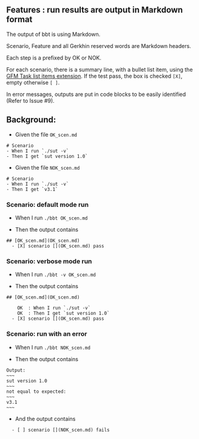 ## Features : run results are output in Markdown format

The output of bbt is using Markdown.  

Scenario, Feature and all Gerkhin reserved words are Markdown headers.  

Each step is a prefixed by OK or NOK.  

For each scenario, there is a summary line, with a bullet list item, using the [GFM Task list items extension](https://github.github.com/gfm/#task-list-items-extension-). If the test pass, the box is checked `[X]`, empty otherwise `[ ]`.    

In error messages, outputs are put in code blocks to be easily identified (Refer to Issue #9).

## Background:

- Given the file `OK_scen.md`
~~~
# Scenario
- When I run `./sut -v`
- Then I get `sut version 1.0`
~~~

- Given the file `NOK_scen.md`
~~~
# Scenario
- When I run `./sut -v`
- Then I get `v3.1`
~~~


### Scenario: default mode run

- When I run `./bbt OK_scen.md`

- Then the output contains
~~~
## [OK_scen.md](OK_scen.md)    
  - [X] scenario [](OK_scen.md) pass    
~~~

### Scenario: verbose mode run

- When I run `./bbt -v OK_scen.md`

- Then the output contains
~~~
## [OK_scen.md](OK_scen.md)    
  
    OK  : When I run `./sut -v`  
    OK  : Then I get `sut version 1.0`  
  - [X] scenario [](OK_scen.md) pass    

~~~

### Scenario: run with an error

- When I run `./bbt NOK_scen.md`

- Then the output contains
```
Output:    
~~~  
sut version 1.0  
~~~  
not equal to expected:    
~~~  
v3.1  
~~~   
```

- And the output contains
```
  - [ ] scenario [](NOK_scen.md) fails
```


